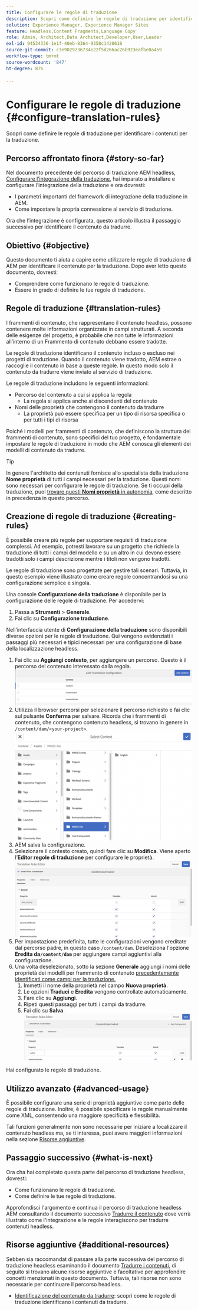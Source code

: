 ```yaml
---
title: Configurare le regole di traduzione
description: Scopri come definire le regole di traduzione per identificare i contenuti per la traduzione.
solution: Experience Manager, Experience Manager Sites
feature: Headless,Content Fragments,Language Copy
role: Admin, Architect,Data Architect,Developer,User,Leader
exl-id: 94534336-1e1f-40eb-8364-9358c1420616
source-git-commit: c3e9029236734e22f5d266ac26b923eafbe0a459
workflow-type: tm+mt
source-wordcount: '847'
ht-degree: 87%

---
```


# Configurare le regole di traduzione {#configure-translation-rules}

Scopri come definire le regole di traduzione per identificare i contenuti per la traduzione.

## Percorso affrontato finora {#story-so-far}

Nel documento precedente del percorso di traduzione AEM headless, [Configurare l’integrazione della traduzione](configure-connector.md), hai imparato a installare e configurare l’integrazione della traduzione e ora dovresti:

* I parametri importanti del framework di integrazione della traduzione in AEM.
* Come impostare la propria connessione al servizio di traduzione.

Ora che l’integrazione è configurata, questo articolo illustra il passaggio successivo per identificare il contenuto da tradurre.

## Obiettivo {#objective}

Questo documento ti aiuta a capire come utilizzare le regole di traduzione di AEM per identificare il contenuto per la traduzione. Dopo aver letto questo documento, dovresti:

* Comprendere come funzionano le regole di traduzione.
* Essere in grado di definire le tue regole di traduzione.

## Regole di traduzione {#translation-rules}

I frammenti di contenuto, che rappresentano il contenuto headless, possono contenere molte informazioni organizzate in campi strutturati. A seconda delle esigenze del progetto, è probabile che non tutte le informazioni all’interno di un Frammento di contenuto debbano essere tradotte.

Le regole di traduzione identificano il contenuto incluso o escluso nei progetti di traduzione. Quando il contenuto viene tradotto, AEM estrae o raccoglie il contenuto in base a queste regole. In questo modo solo il contenuto da tradurre viene inviato al servizio di traduzione.

Le regole di traduzione includono le seguenti informazioni:

* Percorso del contenuto a cui si applica la regola
   * La regola si applica anche ai discendenti del contenuto
* Nomi delle proprietà che contengono il contenuto da tradurre
   * La proprietà può essere specifica per un tipo di risorsa specifica o per tutti i tipi di risorsa

Poiché i modelli per frammenti di contenuto, che definiscono la struttura dei frammenti di contenuto, sono specifici del tuo progetto, è fondamentale impostare le regole di traduzione in modo che AEM conosca gli elementi dei modelli di contenuto da tradurre.

>[!TIP]
>
>In genere l&#39;architetto dei contenuti fornisce allo specialista della traduzione **Nome proprietà** di tutti i campi necessari per la traduzione. Questi nomi sono necessari per configurare le regole di traduzione. Se ti occupi della traduzione, puoi [trovare questi **Nomi proprietà** in autonomia](getting-started.md#content-models), come descritto in precedenza in questo percorso.

## Creazione di regole di traduzione {#creating-rules}

È possibile creare più regole per supportare requisiti di traduzione complessi. Ad esempio, potresti lavorare su un progetto che richiede la traduzione di tutti i campi del modello e su un altro in cui devono essere tradotti solo i campi descrizione mentre i titoli non vengono tradotti.

Le regole di traduzione sono progettate per gestire tali scenari. Tuttavia, in questo esempio viene illustrato come creare regole concentrandosi su una configurazione semplice e singola.

Una console **Configurazione della traduzione** è disponibile per la configurazione delle regole di traduzione. Per accedervi:

1. Passa a **Strumenti** > **Generale**.
1. Fai clic su **Configurazione traduzione**.

Nell’interfaccia utente di **Configurazione della traduzione** sono disponibili diverse opzioni per le regole di traduzione. Qui vengono evidenziati i passaggi più necessari e tipici necessari per una configurazione di base della localizzazione headless.

1. Fai clic su **Aggiungi contesto**, per aggiungere un percorso. Questo è il percorso del contenuto interessato dalla regola.
   ![Aggiungi contesto](assets/add-translation-context.png)
1. Utilizza il browser percorsi per selezionare il percorso richiesto e fai clic sul pulsante **Conferma** per salvare. Ricorda che i frammenti di contenuto, che contengono contenuto headless, si trovano in genere in `/content/dam/<your-project>`.
   ![Seleziona il percorso](assets/select-context.png)
1. AEM salva la configurazione.
1. Selezionare il contesto creato, quindi fare clic su **Modifica**. Viene aperto l’**Editor regole di traduzione** per configurare le proprietà.
   ![Editor regole di traduzione](assets/translation-rules-editor.png)
1. Per impostazione predefinita, tutte le configurazioni vengono ereditate dal percorso padre, in questo caso `/content/dam`. Deseleziona l&#39;opzione **Eredita da`/content/dam`** per aggiungere campi aggiuntivi alla configurazione.
1. Una volta deselezionato, sotto la sezione **Generale** aggiungi i nomi delle proprietà dei modelli per frammento di contenuto [precedentemente identificati come campi per la traduzione.](getting-started.md#content-models)
   1. Immetti il nome della proprietà nel campo **Nuova proprietà**.
   1. Le opzioni **Traduci** e **Eredita** vengono controllate automaticamente.
   1. Fare clic su **Aggiungi**.
   1. Ripeti questi passaggi per tutti i campi da tradurre.
   1. Fai clic su **Salva**.
      ![Aggiungi proprietà](assets/add-property.png)

Hai configurato le regole di traduzione.

## Utilizzo avanzato {#advanced-usage}

È possibile configurare una serie di proprietà aggiuntive come parte delle regole di traduzione. Inoltre, è possibile specificare le regole manualmente come XML, consentendo una maggiore specificità e flessibilità.

Tali funzioni generalmente non sono necessarie per iniziare a localizzare il contenuto headless ma, se ti interessa, puoi avere maggiori informazioni nella sezione [Risorse aggiuntive](#additional-resources).

## Passaggio successivo {#what-is-next}

Ora cha hai completato questa parte del percorso di traduzione headless, dovresti:

* Come funzionano le regole di traduzione.
* Come definire le tue regole di traduzione.

Approfondisci l&#39;argomento e continua il percorso di traduzione headless AEM consultando il documento successivo [Tradurre il contenuto](translate-content.md) dove verrà illustrato come l&#39;integrazione e le regole interagiscono per tradurre contenuti headless.

## Risorse aggiuntive {#additional-resources}

Sebben sia raccomandat di passare alla parte successiva del percorso di traduzione headless esaminando il documento [Tradurre i contenuti,](translate-content.md) di seguito si trovano alcune risorse aggiuntive e facoltative per approfondire concetti menzionati in questo documento. Tuttavia, tali risorse non sono necessarie per continuare il percorso headless.

* [Identificazione del contenuto da tradurre](/help/sites-administering/tc-rules.md): scopri come le regole di traduzione identificano i contenuti da tradurre.
